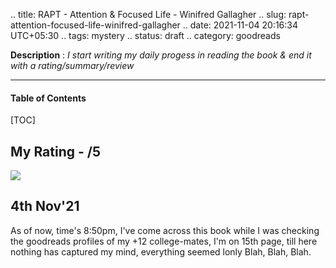 .. title: RAPT - Attention & Focused Life - Winifred Gallagher
.. slug: rapt-attention-focused-life-winifred-gallagher
.. date: 2021-11-04 20:16:34 UTC+05:30
.. tags: mystery
.. status: draft
.. category: goodreads

**Description** : *I start writing my daily  progess  in reading the book & end it with a rating/summary/review*

***

<h4>Table of Contents</h4>
[TOC]

## My Rating -  /5

![](https://i.gr-assets.com/images/S/compressed.photo.goodreads.com/books/1442939057l/6262510._SY475_.jpg)

## 4th Nov'21

As of now, time's 8:50pm, I've come across this book while I was checking the goodreads profiles of my +12 college-mates, I'm on 15th page, till here nothing has captured my mind, everything seemed lonly Blah, Blah, Blah.